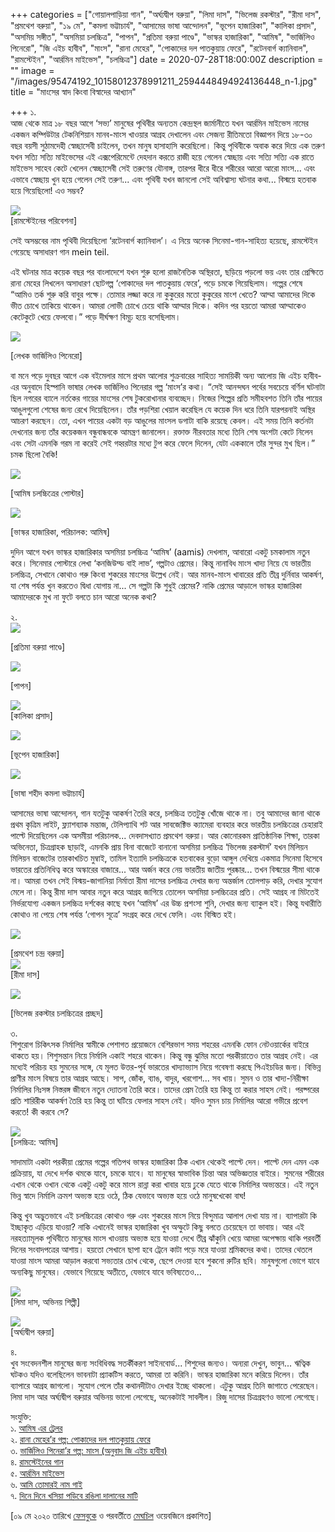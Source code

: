 +++
categories = ["গোয়ালপাড়িয়া গান", "অর্ঘ্যদ্বীপ বরুয়া", "লিমা দাস", "ভিলেজ রকস্টার", "রীমা দাস", "প্রমথেশ বরুয়া", "১৯ মে", "কমলা ভট্টাচার্য", "আসামের ভাষা আন্দোলন", "ভূপেন হাজারিকা", "কালিকা প্রসাদ", "অসমিয় সঙ্গীত", "অসমিয়া চলচ্চিত্র", "পাপন", "প্রতিমা বরুয়া পাণ্ডে", "ভাস্কর হাজারিকা", "আমিষ", "ভার্জিলিও পিনেরো", "জি এইচ হাবীব", "মাংস", "রানা মেহের", "পোকাদের দল পাতকুয়ায় ফেরে", "রটেনবার্গ ক্যানিবাল", "রামস্টেইন", "আর্রমিন মাইভেস", "চলচ্চিত্র"]
date = 2020-07-28T18:00:00Z
description = ""
image = "/images/95474192_10158012378991211_2594448494924136448_n-1.jpg"
title = "মাংসের স্বাদ কিংবা বিস্বাদের আখ্যান"

+++
১.  
আজ থেকে মাত্র ১৮ বছর আগে ‘সভ্য’ মানুষের পৃথিবীর অন্যতম কেন্দ্রস্থল জার্মানীতে যখন আর্রমিন মাইভেস নামের একজন কম্পিউটার টেকনিশিয়ান মানব-মাংস খাওয়ার আগ্রহ দেখালেন এবং সেজন্য রীতিমতো বিজ্ঞাপন দিয়ে ১৮-৩০ বছর বয়সী সুঠামদেহী স্বেচ্ছাসেবী চাইলেন, তখন মানুষ হাসাহাসি করেছিলো। কিন্তু পৃথিবীকে অবাক করে দিয়ে এক তরুণ যখন সত্যি সত্যি মাইভেসের এই এক্সপেরিমেন্টে দেহদান করতে রাজী হয়ে গেলেন স্বেচ্ছায় এবং সত্যি সত্যি এক রাতে মাইভেস সাহেব কেটে খেলেন স্বেচ্ছাসেবী সেই তরুণের যৌনাঙ্গ, তারপর ধীরে ধীরে শরীরের আরো আরো মাংস... এবং এভাবে স্বেচ্ছায় খুন হয়ে গেলেন সেই তরুণ... এবং পৃথিবী যখন জানলো সেই অবিশ্বাস্য ঘটনার কথা... বিস্ময়ে হতবাক হয়ে গিয়েছিলো! এও সম্ভব?

![](/images/9f7f4b49facaaada3518a03e6f86b96d.jpg)  
\[রামস্টেইনের পরিবেশনা\]

সেই অসম্ভবের নাম পৃথিবী দিয়েছিলো ‘রটেনবার্গ ক্যানিবাল’। এ নিয়ে অনেক সিনেমা-গান-সাহিত্য হয়েছে, রামস্টেইন গেয়েছে অসাধারণ গান mein teil.

এই ঘটনার মাত্র কয়েক বছর পর বাংলাদেশে যখন শুরু হলো রাজনৈতিক অস্থিরতা, ছড়িয়ে পড়লো ভয় এবং তার প্রেক্ষিতে রানা মেহের লিখলেন অসাধারণ ছোটগল্প ‘পোকাদের দল পাতকুয়ায় ফেরে’, পড়ে চমকে গিয়েছিলাম। গল্পের শেষে “আমিও তর্ক শুরু করি বাবুর পক্ষে। তোমার লজ্জা করে না কুকুরের মতো কুকুরের মাংশ খেতে? আম্মা আমাদের দিকে ভীত চোখে তাকিয়ে থাকেন। আমরা লোভী চোখে চেয়ে থাকি আম্মার দিকে। কদিন পর হয়তো আমরা আম্মাকেও কেটেকুটে খেয়ে ফেলবো।” পড়ে দীর্ঘক্ষণ বিমূঢ় হয়ে বসেছিলাম।

![](/images/fahmidulhaqblog_1237214210_1-pinera.jpg)

\[লেখক ভার্জিলিও পিনেরো\]

বা মনে পড়ে দুবছর আগে এক বইমেলার মাসে প্রথম আলোর শুক্রবারের সাহিত্য সাময়িকী অন্য আলোয় জি এইচ হাবীব-এর অনুবাদে হিস্পানি ভাষার লেখক ভার্জিলিও পিনেরার গল্প ‘মাংস’র কথা। “সেই আনন্দঘন পর্বের সবচেয়ে বর্ণিল ঘটনাটা ছিল নগরের ব্যালে নর্তকের গায়ের মাংসের শেষ টুকরোখানার ব্যবচ্ছেদ। নিজের শিল্পের প্রতি সমীহবশত তিনি তাঁর পায়ের আঙুলগুলো শেষের জন্য রেখে দিয়েছিলেন। তাঁর পড়শিরা খেয়াল করেছিল যে কয়েক দিন ধরে তিনি যারপরনাই অস্থির আচরণ করছেন। তো, এখন পায়ের একটা বড় আঙুলের মাংসল ডগাটা বাকি রয়েছে কেবল। এই সময় তিনি কর্তনটা দেখনোর জন্য তাঁর কয়েকজন বন্ধুবান্ধবকে আমন্ত্রণ জানালেন। রক্তাক্ত নীরবতার মধ্যে তিনি শেষ অংশটা কেটে নিলেন এবং সেটা এমনকি গরম না করেই সেই গহ্বরটার মধ্যে টুপ করে ফেলে দিলেন, যেটা এককালে তাঁর সুন্দর মুখ ছিল।” চমক ছিলো বৈকি!

![](/images/95474192_10158012378991211_2594448494924136448_n.jpg)

\[আমিষ চলচ্চিত্রের পোস্টার\]

![](/images/5dade75f309ca-image.jpg)

\[ভাস্কর হাজারিকা, পরিচালক: আমিষ\]

দুদিন আগে যখন ভাস্কর হাজারিকার অসমিয়া চলচ্চিত্র ‘আমিষ’ (aamis) দেখলাম, আবারো একটু চমকালাম নতুন করে। সিনেমার পোস্টারে লেখা ‘কনজিউম্ড বাই লাভ’, গল্পটাও প্রেমের। কিন্তু নানাবিধ মাংস খাদ্য নিয়ে যে ভারতীয় চলচ্চিত্র, সেখানে কোথাও গরু কিংবা শুকরের মাংসের উল্লেখ নেই। আর মানব-মাংস খাবারের প্রতি তীব্র দুর্নিবার আকর্ষণ, যা শেষ পর্যন্ত খুন করতেও দ্বিধা যোগায় না... সে গল্পটা কি শুধুই প্রেমের? নাকি প্রেমের আড়ালে ভাস্কর হাজারিকা আমাদেরকে মুখ না ফুটে বলতে চান আরো অনেক কথা?

২.  
![](/images/images-2.jpg)

\[প্রতিমা বরুয়া পাণ্ডে\]

![](/images/bcb3b4dbd130e0c27d4deeee8e6c0b5d.jpg)

\[পাপন\]

![](/images/images-3.jpg)  
\[কালিকা প্রসাদ\]

![](/images/images-4.jpg)

\[ভূপেন হাজারিকা\]

![](/images/images-8.jpg)

\[ভাষা শহীদ কমলা ভট্টাচার্য\]

আসামের ভাষা আন্দোলন, গান যতটুকু আকর্ষণ তৈরি করে, চলচ্চিত্র ততটুকু খোঁজে থাকে না। তবু আমাদের জানা থাকে প্রথম কৃত্রিম লাইট, ফ্ল্যাশব্যাক মন্তাজ, টেলিপ্যাথি শট আর সাবজেক্টিভ ক্যামেরা ব্যবহার করে ভারতীয় চলচ্চিত্রের চেহারাই পাল্টে দিয়েছিলেন এক অসমীয়া পরিচালক... দেবদাসখ্যাত প্রমথেশ বরুয়া। আর কোনোরকম প্রাতিষ্ঠানিক শিক্ষা, তারকা অভিনেতা, চিত্রগ্রাহক ছাড়াই, এমনকি প্রায় বিনা বাজেটে বানানো অসমিয়া চলচ্চিত্র ‘ভিলেজ রকস্টার্স’ যখন মিলিয়ন মিলিয়ন বাজেটের তারকাখচিত মুম্বাই, তামিল ইত্যাদি চলচ্চিত্রকে হতবাকের বুড়ো আঙ্গুল দেখিয়ে একমাত্র সিনেমা হিসেবে ভারতের প্রতিনিধিত্ব করে অস্কারের বাজারে... আর অর্জন করে নেয় ভারতীয় জাতীয় পুরষ্কার... তখন বিস্ময়ের সীমা থাকে না। আমরা তখন সেই বিস্ময়-জাগানিয়া নির্মাতা রীমা দাসের চলচ্চিত্র দেখার জন্য অন্তর্জাল তোলপাড় করি, দেখার সুযোগ মেলে না। কিন্তু রীমা দাস আবার নতুন করে আগ্রহ জাগিয়ে তোলেন অসমিয়া চলচ্চিত্রের প্রতি। সেই আগ্রহ না মিটতেই নির্ভরযোগ্য একজন চলচ্চিত্র দর্শকের কাছে যখন ‘আমিষ’ এর উচ্চ প্রশংসা শুনি, দেখার জন্য ব্যাকুল হই। কিন্তু যথারীতি কোথাও না পেয়ে শেষ পর্যন্ত ‘গোপন সূত্রে’ সংগ্রহ করে দেখে ফেলি। এবং বিস্মিত হই।

![](/images/pramathesh_barua_and_jamuna_barua_in_devdas-_1935.jpg)

\[প্রমথেশ চন্দ্র বরুয়া\]  
![](/images/images-5.jpg)  
\[রীমা দাস\]

![](/images/images-6.jpg)

\[ভিলেজ রকস্টার চলচ্চিত্রের প্রচ্ছদ\]

৩.  
শিশুরোগ চিকিৎসক নির্মালির স্বামীকে পেশাগত প্রয়োজনে বেশিরভাগ সময় শহরের এমনকি ফোন নেটওয়ার্কের বাইরে থাকতে হয়। শিশুসন্তান নিয়ে নির্মালি একাই শহরে থাকেন। কিন্তু বন্ধু ঝুমির মতো পরকীয়াতেও তার আগ্রহ নেই। এর মধ্যেই পরিচয় হয় সুমনের সঙ্গে, যে মূলত উত্তর-পূর্ব ভারতের খাদ্যাভ্যাস নিয়ে গবেষণা করছে পিএইচডির জন্য। বিভিন্ন প্রাণীর মাংস বিষয়ে তার আগ্রহ আছে। সাপ, জোঁক, ব্যাঙ, বাদুর, খরগোশ... সব খায়। সুমন ও তার খাদ্য-নিরীক্ষা নির্মালির নিঃসঙ্গ নিস্তরঙ্গ জীবনে নতুন দ্যোতনা তৈরি করে। তাদের প্রেম তৈরি হয় কিন্তু তা করার সাহস নেই। পরষ্পরের প্রতি শারিরীক আকর্ষণ তৈরি হয় কিন্তু তা ঘটিয়ে ফেলার সাহস নেই। যদিও সুমন চায় নির্মালির আরো গভীরে প্রবেশ করতে! কী করবে সে?

![](/images/images-7.jpg)  
\[চলচ্চিত্র: আমিষ\]

সাদামাটা একটা পরকীয়া প্রেমের গল্পের গতিপথ ভাস্কর হাজারিকা ঠিক এখান থেকেই পাল্টে দেন। পাল্টে দেন এমন এক প্রক্রিয়ায়, যা দেখে দর্শক থমকে যাবে, চমকে যাবে। যা মানুষের স্বাভাবিক চিন্তা আর অভিজ্ঞতার বাইরে। সুমনের শরীরের এখান থেকে ওখান থেকে একটু একটু করে মাংস রান্না করা খাবার হয়ে ঢুকে যেতে থাকে নির্মালির অভ্যন্তরে। এই নতুন ভিন্ন স্বাদে নির্মালি ক্রমশ অভ্যস্ত হয়ে ওঠে, ঠিক যেভাবে অভ্যস্ত হয়ে ওঠে মানুষখেকো বাঘ!

কিন্তু খুব অদ্ভুতভাবে এই চলচ্চিত্রের কোথাও গরু এবং শুকরের মাংস নিয়ে বিন্দুমাত্র আলাপ দেখা যায় না। ব্যাপারটা কি ইচ্ছাকৃত এড়িয়ে যাওয়া? নাকি এখানেই ভাস্কর হাজারিকা খুব অস্ফুটে কিছু বলতে চেয়েছেন তা ভাবায়। আর এই নরহত্যামূলক পৃথিবীতে মানুষের মাংস খাওয়ায় অভ্যস্ত হয়ে যাওয়া দেখে তীব্র ঝাঁকুনি খেয়ে আমরা অপেক্ষায় থাকি পরবর্তী দিনের সংবাদপত্রের আশায়। হয়তো সেখানে ছাপা হবে ট্রেনে কাটা পড়ে মরে যাওয়া শ্রমিকদের কথা। তাদের থেতলে যাওয়া মাংস আমরা আড়াল করবো সভ্যতার চোখ থেকে, ছেপে দেওয়া হবে শুকনো রুটির ছবি। মানুষগুলো ভোগে যাবে অন্যকিছু মানুষের। যেভাবে গিয়েছে অতীতে, যেভাবে যাবে ভবিষ্যতেও...

![](/images/dr-lima-das-sattriya1.jpg)  
\[লিমা দাস, অভিনয় শিল্পী\]

![](/images/arghadeep-baruah-2004521-19-11-2019-01-22-57.jpg)  
\[অর্ঘ্যদ্বীপ বরুয়া\]

৪.  
খুব সংবেদনশীল মানুষের জন্য সংবিধিবদ্ধ সতর্কীকরণ সাইনবোর্ড... শিশুদের জন্যও। অন্যরা দেখুন, ভাবুন... ঋত্বিক ঘটকও যদিও বলেছিলেন ভাবনাটা প্র্যাকটিস করতে, আমরা তা করিনি। ভাস্কর হাজারিকা মনে করিয়ে দিলেন। তাঁর ব্যাপারে আগ্রহ জাগলো। সুযোগ পেলে তাঁর কথানদীটাও দেখার ইচ্ছে থাকলো। এটুকু আগ্রহ তিনি জাগাতে পেরেছেন। লিমা দাস আর অর্ঘ্যদ্বীপ বরুয়ার অভিনয় ভালো লেগেছে, অনেকটাই সাবলীল। রিজু দাসের চিত্রগ্রহণও ভালো লেগেছে।

সংযুক্তি:  
১. [আমিষ এর ট্রেলর](https://www.youtube.com/watch?v=-zv11DpavFI)  
২. [রানা মেহের’র গল্প: পোকাদের দল পাতকুয়ায় ফেরে](http://www.sachalayatan.com/ranameher/13874)  
৩. [ভার্জিলিও পিনেরা’র গল্প: মাংস (অনুবাদ জি এইচ হাবীব)](https://www.prothomalo.com/onnoalo/article/1422411/মাংস)  
৪. [রামস্টেইনের গান](https://www.youtube.com/watch?v=-zv11DpavFI)  
৫. [আর্রমিন মাইভেস](https://en.wikipedia.org/wiki/Armin_Meiwes)  
৬. [আমি তোমারই নাম গাই](https://www.youtube.com/watch?v=cfpxKJCZ4ZM)  
৭. [দিনে দিনে খসিয়া পড়িবে রঙিলা দালানের মাটি](https://www.youtube.com/watch?v=_OZl2vmmpq4)

\[০৯ মে ২০২০ তারিখে [ফেসবুকে](https://www.facebook.com/photo.php?fbid=10158012378986211&set=a.10157972530161211&type=3&theater) ও পরবর্তীতে [মেঘচিল](https://meghchil.com/%E0%A6%AE%E0%A6%BE%E0%A6%82%E0%A6%B8%E0%A7%87%E0%A6%B0-%E0%A6%B8%E0%A7%8D%E0%A6%AC%E0%A6%BE%E0%A6%A6-%E0%A6%95%E0%A6%BF%E0%A6%82%E0%A6%AC%E0%A6%BE-%E0%A6%AC%E0%A6%BF%E0%A6%B8%E0%A7%8D%E0%A6%AC/?fbclid=IwAR0tZWquFIWEaQGiyvxY-OTbUZodx-Hw_hkT1_MwPrQZWm8Oxl-WcLwzTo8) ওয়েবজিনে প্রকাশিত\]